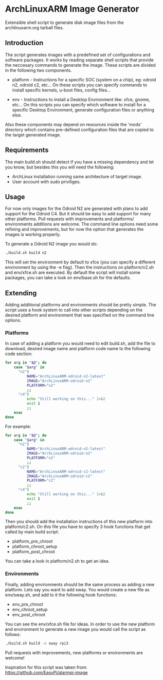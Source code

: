 # ArchLinuxARM Image Generator

Extensible shell script to generate disk image files from the
archlinuxarm.org tarball files.

## Introduction

The script generates images with a predefined set of configurations
and software packages. It works by reading separate shell scripts
that provide the neccesary commands to generate the image. These
scripts are divided in the following two components.

* platform - Instructions for a specific SOC (system on a chip), eg:
  odroid n2, odroid c2, etc... On these scripts you can specify
  commands to install specific kernels, u-boot files, config files...

* env - Instructions to install a Desktop Environment like: xfce,
  gnome, etc... On this scripts you can specify which software to
  install for a specific Desktop Environment, generate configuration
  files or anything else.

Also these components may depend on resources inside the 'mods'
directory which contains pre-defined configuration files that are
copied to the target generated image.

## Requirements

The main build.sh should detect if you have a missing dependency and
let you know, but besides this you will need the following:

* ArchLinux installation running same architecture of target image.
* User account with sudo priviliges.

## Usage

For now only images for the Odroid N2 are generated with plans to add
support for the Odroid C4. But it should be easy to add support for
many other platforms. Pull requests with improvements and platforms/
environments additions are welcome. The command line options need
some refining and improvements, but for now the option that generates
the images is working properly.

To generate a Odroid N2 image you would do:

```sh
./build.sh build n2
```

This will set the environment by default to xfce (you can specify
a different environment by using the -e flag). Then the
instructions on platform/n2.sh and env/xfce.sh are executed.
By default the script will install some packages, you can
take a look on env/base.sh for the defaults.

## Extending

Adding additional platforms and environments should be pretty simple.
The script uses a hook system to call into other scripts depending
on the desired platform and environment that was specified on the
command line options.

### Platforms

In case of adding a platform you would need to edit build.sh, add
the file to download, desired image name and platform code name to
the following code section:

```sh
for arg in "$@"; do
    case "$arg" in
      "n2")
          NAME="ArchLinuxARM-odroid-n2-latest"
          IMAGE="ArchLinuxARM-odroid-n2"
          PLATFORM="n2"
          ;;
      "c4")
          echo "Still working on this..." 1>&2
          exit 1
          ;;
    esac
done
```

For example:

```sh
for arg in "$@"; do
    case "$arg" in
      "n2")
          NAME="ArchLinuxARM-odroid-n2-latest"
          IMAGE="ArchLinuxARM-odroid-n2"
          PLATFORM="n2"
          ;;
      "c2")
          NAME="ArchLinuxARM-odroid-c2-latest"
          IMAGE="ArchLinuxARM-odroid-c2"
          PLATFORM="c2"
          ;;
      "c4")
          echo "Still working on this..." 1>&2
          exit 1
          ;;
    esac
done
```

Then you should add the installation instructions of this new platform
into platform/c2.sh. On this file you have to specify 3 hook
functions that get called by main build script:

* platform_pre_chroot
* platform_chroot_setup
* platform_post_chroot

You can take a look in platform/n2.sh to get an idea.

### Environments

Finally, adding environments should be the same  process as adding a
new platform. Lets say you want to add sway. You would create a new
file as env/sway.sh, and add to it the following hook functions:

* env_pre_chroot
* env_chroot_setup
* env_post_chroot

You can see the env/xfce.sh file for ideas. In order to use the new
platform and environment to generate a new image you would call the
script as follows:

```sh
./build.sh build -e sway rpi3
```

Pull requests with improvements, new platforms or environments are
welcome!

Inspiration for this script was taken from:
https://github.com/EasyPi/alarmpi-image